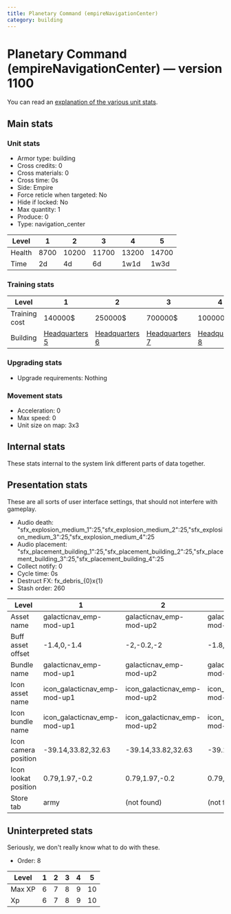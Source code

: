 ```yaml
---
title: Planetary Command (empireNavigationCenter)
category: building
---
```


# Planetary Command (empireNavigationCenter) — version 1100

You can read an [explanation  of the various unit stats](unitexplained.md).

## Main stats

### Unit stats

  * Armor type: building
  * Cross credits: 0
  * Cross materials: 0
  * Cross time: 0s
  * Side: Empire
  * Force reticle when targeted: No
  * Hide if locked: No
  * Max quantity: 1
  * Produce: 0
  * Type: navigation_center

|Level |1   |2    |3    |4    |5    |
|------|----|-----|-----|-----|-----|
|Health|8700|10200|11700|13200|14700|
|Time  |2d  |4d   |6d   |1w1d |1w3d |


### Training stats

|Level        |1                              |2                              |3                              |4                              |5                              |
|-------------|-------------------------------|-------------------------------|-------------------------------|-------------------------------|-------------------------------|
|Training cost|140000$                        |250000$                        |700000$                        |1000000$                       |3300000$                       |
|Building     |[Headquarters 5](empireHQ.html)|[Headquarters 6](empireHQ.html)|[Headquarters 7](empireHQ.html)|[Headquarters 8](empireHQ.html)|[Headquarters 9](empireHQ.html)|


### Upgrading stats

  * Upgrade requirements: Nothing

### Movement stats

  * Acceleration: 0
  * Max speed: 0
  * Unit size on map: 3x3

## Internal stats

These stats internal to the system link different parts of data together.


## Presentation stats

These are all sorts of user interface settings, that should not interfere with gameplay.

  * Audio death: "sfx_explosion_medium_1":25,"sfx_explosion_medium_2":25,"sfx_explosion_medium_3":25,"sfx_explosion_medium_4":25
  * Audio placement: "sfx_placement_building_1":25,"sfx_placement_building_2":25,"sfx_placement_building_3":25,"sfx_placement_building_4":25
  * Collect notify: 0
  * Cycle time: 0s
  * Destruct FX: fx_debris_{0}x{1}
  * Stash order: 260

|Level               |1                           |2                           |3                           |4                           |5                           |
|--------------------|----------------------------|----------------------------|----------------------------|----------------------------|----------------------------|
|Asset name          |galacticnav_emp-mod-up1     |galacticnav_emp-mod-up2     |galacticnav_emp-mod-up3     |galacticnav_emp-mod-up4     |galacticnav_emp-mod-up5     |
|Buff asset offset   |-1.4,0,-1.4                 |-2,-0.2,-2                  |-1.8,-1.2,-1.8              |-1.8,-1.2,-1.8              |-1.8,-1.2,-1.8              |
|Bundle name         |galacticnav_emp-mod-up1     |galacticnav_emp-mod-up2     |galacticnav_emp-mod-up3     |galacticnav_emp-mod-up4     |galacticnav_emp-mod-up5     |
|Icon asset name     |icon_galacticnav_emp-mod-up1|icon_galacticnav_emp-mod-up2|icon_galacticnav_emp-mod-up3|icon_galacticnav_emp-mod-up4|icon_galacticnav_emp-mod-up5|
|Icon bundle name    |icon_galacticnav_emp-mod-up1|icon_galacticnav_emp-mod-up2|icon_galacticnav_emp-mod-up3|icon_galacticnav_emp-mod-up4|icon_galacticnav_emp-mod-up5|
|Icon camera position|-39.14,33.82,32.63          |-39.14,33.82,32.63          |-39.14,33.82,32.63          |-39.26,33.85,32.44          |-42.07,35.23,34.84          |
|Icon lookat position|0.79,1.97,-0.2              |0.79,1.97,-0.2              |0.79,1.97,-0.2              |0.67,2,-0.39                |0.4,1.33,-0.03              |
|Store tab           |army                        |(not found)                 |(not found)                 |(not found)                 |(not found)                 |


## Uninterpreted stats

Seriously, we don't really know what to do with these.

  * Order: 8

|Level |1|2|3|4|5 |
|------|-|-|-|-|--|
|Max XP|6|7|8|9|10|
|Xp    |6|7|8|9|10|


